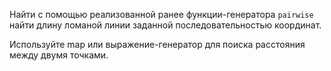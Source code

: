 Найти с помощью реализованной ранее функции-генератора `pairwise` 
найти длину ломаной линии заданной последовательностью координат.

Используйте map или выражение-генератор для поиска расстояния между двумя точками.